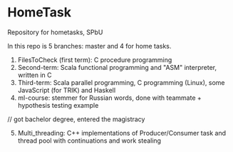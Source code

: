 # HomeTask
Repository for hometasks, SPbU

In this repo is 5 branches: master and 4 for home tasks.
  1) FilesToCheck (first term): C procedure programming
  2) Second-term: Scala functional programming and "ASM" interpreter, written in C
  3) Third-term: Scala parallel programming, C programming (Linux), some JavaScript (for TRIK) and Haskell
  4) ml-course: stemmer for Russian words, done with teammate + hypothesis testing example

  // got bachelor degree, entered the magistracy

  5) Multi_threading: C++ implementations of Producer/Consumer task and thread pool with continuations and work stealing


